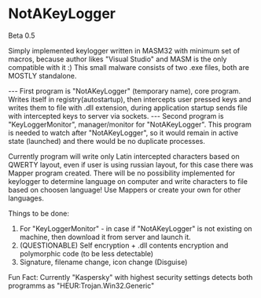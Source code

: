 # NotAKeyLogger

Beta 0.5

Simply implemented keylogger written in MASM32 with minimum set of macros, because author likes "Visual Studio" and MASM is the only compatible with it :) 
This small malware consists of two .exe files, both are MOSTLY standalone.

--- First program is "NotAKeyLogger" (temporary name), core program.
Writes itself in registry(autostartup), then intercepts user pressed keys and writes them to file with .dll extension, during application startup sends file with intercepted keys to server via sockets.
--- Second program is "KeyLoggerMonitor", manager/monitor for "NotAKeyLogger". 
This program is needed to watch after "NotAKeyLogger", so it would remain in active state (launched) and there would be no duplicate processes.

Currently program will write only Latin intercepted characters based on QWERTY layout, even if user is using russian layout, for this case there was Mapper program created. 
There will be no possibility implemented for keylogger to determine language on computer and write characters to file based on choosen language! Use Mappers or create your own for other languages. 

Things to be done:
1. For "KeyLoggerMonitor" - in case if "NotAKeyLogger" is not existing on machine, then download it from server and launch it.
2. (QUESTIONABLE) Self encryption + .dll contents encryption and polymorphic code (to be less detectable)
3. Signature, filename change, icon change (Disguise)

Fun Fact: Currently "Kaspersky" with highest security settings detects both programms as "HEUR:Trojan.Win32.Generic"
